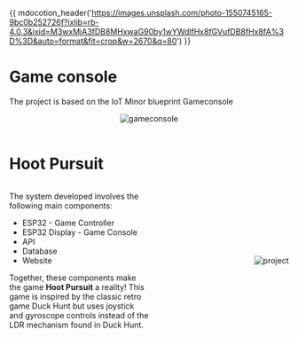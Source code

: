 {{ mdocotion_header('https://images.unsplash.com/photo-1550745165-9bc0b252726f?ixlib=rb-4.0.3&ixid=M3wxMjA3fDB8MHxwaG90by1wYWdlfHx8fGVufDB8fHx8fA%3D%3D&auto=format&fit=crop&w=2670&q=80') }}
# Game console
The project is based on the IoT Minor blueprint Gameconsole
<div align="center">
  <img src="/assets/images/gameconsole.png" alt="gameconsole">
</div>
<br>

# Hoot Pursuit
<div style="display: flex; align-items: center;">
  <div style="flex: 1;">
    <p>The system developed involves the following main components:</p>
    <ul>
      <li>ESP32 - Game Controller</li>
      <li>ESP32 Display - Game Console</li>
      <li>API</li>
      <li>Database</li>
      <li>Website</li>
    </ul>
    <p>
      Together, these components make the game <strong>Hoot Pursuit</strong> a reality! This game is inspired by the classic retro game Duck Hunt but uses joystick and gyroscope controls instead of the LDR mechanism found in Duck Hunt.
    </p>
  </div>
  <div style="flex: 1; text-align: right;">
    <img src="/assets/images/project.jpg" alt="project">
  </div>
</div>


